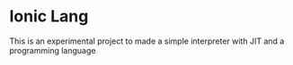 # Ionic Lang

This is an experimental project to made a simple interpreter with JIT and a programming language
